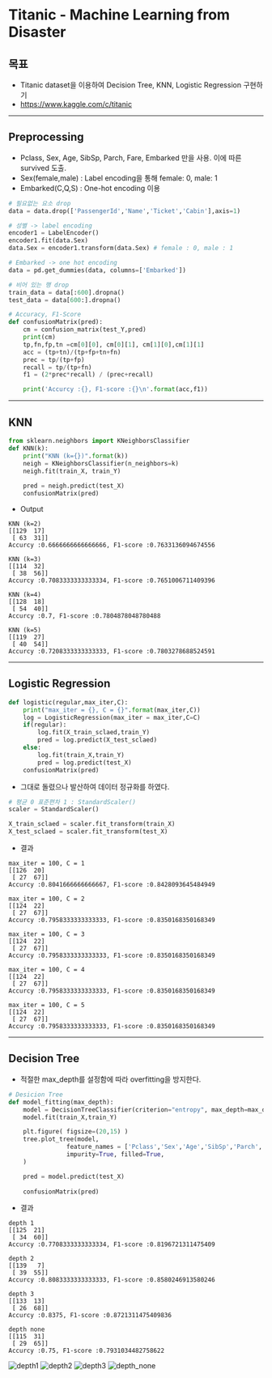 # Titanic - Machine Learning from Disaster

## 목표 
- Titanic dataset을 이용하여 Decision Tree, KNN, Logistic Regression 구현하기
- https://www.kaggle.com/c/titanic
-----------
## Preprocessing

- Pclass, Sex, Age, SibSp, Parch, Fare, Embarked 만을 사용. 이에 따른 survived 도출.
- Sex(female,male) : Label encoding을 통해 female: 0, male: 1 
- Embarked(C,Q,S) : One-hot encoding 이용

```python
# 필요없는 요소 drop
data = data.drop(['PassengerId','Name','Ticket','Cabin'],axis=1)

# 성별 -> label encoding
encoder1 = LabelEncoder()
encoder1.fit(data.Sex)
data.Sex = encoder1.transform(data.Sex) # female : 0, male : 1

# Embarked -> one hot encoding
data = pd.get_dummies(data, columns=['Embarked']) 

# 비어 있는 행 drop
train_data = data[:600].dropna()
test_data = data[600:].dropna()
```

```python
# Accuracy, F1-Score   
def confusionMatrix(pred):
    cm = confusion_matrix(test_Y,pred)
    print(cm)
    tp,fn,fp,tn =cm[0][0], cm[0][1], cm[1][0],cm[1][1]
    acc = (tp+tn)/(tp+fp+tn+fn)
    prec = tp/(tp+fp)
    recall = tp/(tp+fn)
    f1 = (2*prec*recall) / (prec+recall)

    print('Accurcy :{}, F1-score :{}\n'.format(acc,f1))
```
-------
## KNN

```python
from sklearn.neighbors import KNeighborsClassifier
def KNN(k):
    print("KNN (k={})".format(k))
    neigh = KNeighborsClassifier(n_neighbors=k)
    neigh.fit(train_X, train_Y)
              
    pred = neigh.predict(test_X)
    confusionMatrix(pred)
```
- Output
```
KNN (k=2)
[[129  17]
 [ 63  31]]
Accurcy :0.6666666666666666, F1-score :0.7633136094674556

KNN (k=3)
[[114  32]
 [ 38  56]]
Accurcy :0.7083333333333334, F1-score :0.7651006711409396

KNN (k=4)
[[128  18]
 [ 54  40]]
Accurcy :0.7, F1-score :0.7804878048780488

KNN (k=5)
[[119  27]
 [ 40  54]]
Accurcy :0.7208333333333333, F1-score :0.7803278688524591

```

---------
## Logistic Regression

```python
def logistic(regular,max_iter,C):
    print("max_iter = {}, C = {}".format(max_iter,C))
    log = LogisticRegression(max_iter = max_iter,C=C)
    if(regular):    
        log.fit(X_train_sclaed,train_Y)
        pred = log.predict(X_test_sclaed)
    else:
        log.fit(train_X,train_Y)
        pred = log.predict(test_X)
    confusionMatrix(pred)
```
- 그대로 돌렸으나 발산하여 데이터 정규화를 하였다.
```python
# 평균 0 표준편차 1 : StandardScaler()
scaler = StandardScaler() 

X_train_sclaed = scaler.fit_transform(train_X)
X_test_sclaed = scaler.fit_transform(test_X)
```
- 결과
```
max_iter = 100, C = 1
[[126  20]
 [ 27  67]]
Accurcy :0.8041666666666667, F1-score :0.8428093645484949

max_iter = 100, C = 2
[[124  22]
 [ 27  67]]
Accurcy :0.7958333333333333, F1-score :0.8350168350168349

max_iter = 100, C = 3
[[124  22]
 [ 27  67]]
Accurcy :0.7958333333333333, F1-score :0.8350168350168349

max_iter = 100, C = 4
[[124  22]
 [ 27  67]]
Accurcy :0.7958333333333333, F1-score :0.8350168350168349

max_iter = 100, C = 5
[[124  22]
 [ 27  67]]
Accurcy :0.7958333333333333, F1-score :0.8350168350168349

```
---------
## Decision Tree

- 적절한 max_depth를 설정함에 따라 overfitting을 방지한다.
```python
# Desicion Tree
def model_fitting(max_depth):
    model = DecisionTreeClassifier(criterion="entropy", max_depth=max_depth)
    model.fit(train_X,train_Y)

    plt.figure( figsize=(20,15) )
    tree.plot_tree(model,                
                feature_names = ['Pclass','Sex','Age','SibSp','Parch','Fare','Embarked_C','Embarked_Q','Embarked_S'],
                impurity=True, filled=True,
    )

    pred = model.predict(test_X)
    
    confusionMatrix(pred)
```
- 결과
```
depth 1
[[125  21]
 [ 34  60]]
Accurcy :0.7708333333333334, F1-score :0.8196721311475409

depth 2
[[139   7]
 [ 39  55]]
Accurcy :0.8083333333333333, F1-score :0.8580246913580246

depth 3
[[133  13]
 [ 26  68]]
Accurcy :0.8375, F1-score :0.8721311475409836

depth none
[[115  31]
 [ 29  65]]
Accurcy :0.75, F1-score :0.7931034482758622
```
![depth1](https://user-images.githubusercontent.com/86395683/174788621-39166c63-e877-4f73-b1cb-357bc2c1c9ea.png)
![depth2](https://user-images.githubusercontent.com/86395683/174788626-2981162f-c9de-422a-b045-5d88e9d3f44c.png)
![depth3](https://user-images.githubusercontent.com/86395683/174788609-003fa19d-0620-403c-8581-02774d7aae37.png)
![depth_none](https://user-images.githubusercontent.com/86395683/174788619-9c95625b-d7f5-4412-902e-84d944db1875.png)